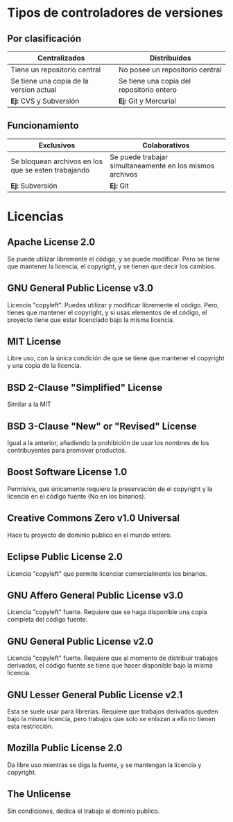Tipos de controladores de versiones
===================================

Por clasificación
-----------------

| Centralizados                           | Distribuidos                              |
|-----------------------------------------|-------------------------------------------|
| Tiene un repositorio central            | No posee un repositorio central           |
| Se tiene una copia de la version actual | Se tiene una copia del repositorio entero |
| **Ej:** CVS y Subversión                | **Ej:** Git y Mercurial                   |

Funcionamiento
--------------

| Exclusivos                                          | Colaborativos                                            |
|-----------------------------------------------------|----------------------------------------------------------|
| Se bloquean archivos en los que se esten trabajando | Se puede trabajar simultaneamente en los mismos archivos |
| **Ej:** Subversión                                  | **Ej:** Git                                              |

Licencias
=========

Apache License 2.0
------------------

Se puede utilizar libremente el código, y se puede modificar. Pero se tiene que
mantener la licencia, el copyright, y se tienen que decir los cambios.

GNU General Public License v3.0
-------------------------------

Licencia "copyleft". Puedes utilizar y modificar libremente el código. Pero,
tienes que mantener el copyright, y si usas elementos de el código, el proyecto
tiene que estar licenciado bajo la misma licencia.

MIT License
-----------

Libre uso, con la única condición de que se tiene que mantener el copyright
y una copia de la licencia.

BSD 2-Clause "Simplified" License
---------------------------------

Similar a la MIT

BSD 3-Clause "New" or "Revised" License
---------------------------------------

Igual a la anterior, añadiendo la prohibición de usar los nombres de los
contribuyentes para promover productos.

Boost Software License 1.0
--------------------------

Permisiva, que únicamente requiere la preservación de el copyright y la
licencia en el código fuente (No en los binarios).

Creative Commons Zero v1.0 Universal
------------------------------------

Hace tu proyecto de dominio publico en el mundo entero.

Eclipse Public License 2.0
--------------------------

Licencia "copyleft" que permite licenciar comercialmente los binarios.

GNU Affero General Public License v3.0
--------------------------------------

Licencia "copyleft" fuerte. Requiere que se haga disponible una copia completa
del código fuente.

GNU General Public License v2.0
-------------------------------

Licencia "copyleft" fuerte. Requiere que al momento de distribuir trabajos
derivados, el código fuente se tiene que hacer disponible bajo la misma
licencia.

GNU Lesser General Public License v2.1
--------------------------------------

Esta se suele usar para librerías. Requiere que trabajos derivados queden bajo
la misma licencia, pero trabajos que solo se enlazan a ella no tienen esta
restricción.

Mozilla Public License 2.0
--------------------------

Da libre uso mientras se diga la fuente, y se mantengan la licencia y copyright.

The Unlicense
-------------

Sin condiciones, dedica el trabajo al dominio publico.
